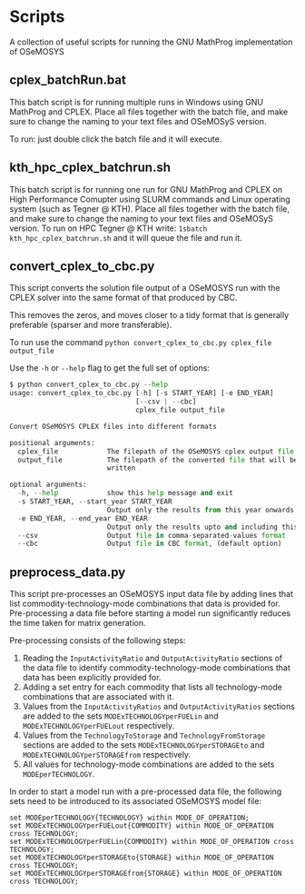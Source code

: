 # Scripts

A collection of useful scripts for running the GNU MathProg implementation of
OSeMOSYS

## cplex_batchRun.bat

This batch script is for running multiple runs in Windows using GNU MathProg
and CPLEX. Place all files together with the batch file, and make sure to change
the naming to your text files and OSeMOSyS version.

To run: just double click the batch file and it will execute.

## kth_hpc_cplex_batchrun.sh

This batch script is for running one run for GNU MathProg and CPLEX on High Performance Comupter using SLURM commands
and Linux operating system (such as Tegner @ KTH).
Place all files together with the batch file, and make sure to change the naming
to your text files and OSeMOSyS version.
To run on HPC Tegner @ KTH write: `1sbatch kth_hpc_cplex_batchrun.sh`
and it will queue the file and run it.

## convert_cplex_to_cbc.py

This script converts the solution file output of a OSeMOSYS run with the CPLEX
solver into the same format of that produced by CBC.

This removes the zeros, and moves closer to a tidy format that is generally
preferable (sparser and more transferable).

To run use the command `python convert_cplex_to_cbc.py cplex_file output_file`

Use the `-h` or `--help` flag to get the full set of options:

```python
$ python convert_cplex_to_cbc.py --help
usage: convert_cplex_to_cbc.py [-h] [-s START_YEAR] [-e END_YEAR]
                               [--csv | --cbc]
                               cplex_file output_file

Convert OSeMOSYS CPLEX files into different formats

positional arguments:
  cplex_file            The filepath of the OSeMOSYS cplex output file
  output_file           The filepath of the converted file that will be
                        written

optional arguments:
  -h, --help            show this help message and exit
  -s START_YEAR, --start_year START_YEAR
                        Output only the results from this year onwards
  -e END_YEAR, --end_year END_YEAR
                        Output only the results upto and including this year
  --csv                 Output file in comma-separated-values format
  --cbc                 Output file in CBC format, (default option)
```

## preprocess_data.py

This script pre-processes an OSeMOSYS input data file by adding lines that list commodity-technology-mode combinations that data is provided for. Pre-processing a data file before starting a model run significantly reduces the time taken for matrix generation. 

Pre-processing consists of the following steps:
1. Reading the `InputActivityRatio` and `OutputActivityRatio` sections of the data file to identify commodity-technology-mode combinations that data has been explicitly provided for.
2. Adding a set entry for each commodity that lists all technology-mode combinations that are associated with it.  
3. Values from the `InputActivityRatios` and `OutputActivityRatios` sections are added to the sets `MODExTECHNOLOGYperFUELin` and `MODExTECHNOLOGYperFUELout` respectively.
4. Values from the `TechnologyToStorage` and `TechnologyFromStorage` sections are added to the sets `MODExTECHNOLOGYperSTORAGEto` and `MODExTECHNOLOGYperSTORAGEfrom` respectively.
5. All values for technology-mode combinations are added to the sets `MODEperTECHNOLOGY`.

In order to start a model run with a pre-processed data file, the following sets need to be introduced to its associated OSeMOSYS model file:
```
set MODEperTECHNOLOGY{TECHNOLOGY} within MODE_OF_OPERATION;
set MODExTECHNOLOGYperFUELout{COMMODITY} within MODE_OF_OPERATION cross TECHNOLOGY;
set MODExTECHNOLOGYperFUELin{COMMODITY} within MODE_OF_OPERATION cross TECHNOLOGY;
set MODExTECHNOLOGYperSTORAGEto{STORAGE} within MODE_OF_OPERATION cross TECHNOLOGY;
set MODExTECHNOLOGYperSTORAGEfrom{STORAGE} within MODE_OF_OPERATION cross TECHNOLOGY;
```



